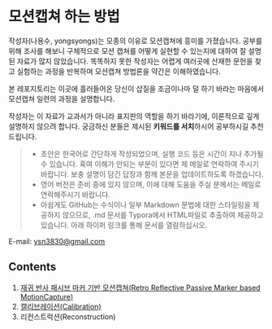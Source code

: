 # 모션캡쳐 하는 방법

작성자(나용수, yongsyongs)는 모종의 이유로 모션캡쳐에 흥미를 가졌습니다. 공부를 위해 조사를 해보니 구체적으로 모션 캡쳐를 어떻게 실현할 수 있는지에 대하여 잘 설명된 자료가 많지 않았습니다. 똑똑하지 못한 작성자는 어렵게 여러곳에 산재한 문헌을 찾고 실험하는 과정을 반복하며 모션캡쳐 방법론을 약간은 이해하였습니다.

본 레포지토리는 이곳에 흘러들어온 당신이 삽질을 조금이나마 덜 하기 바라는 마음에서 모션캡쳐 일련의 과정을 설명합니다.

작성자는 이 자료가 교과서가 아니라 표지판의 역할을 하기 바라기에, 이론적으로 깊게 설명하지 않으려 합니다. 궁금하신 분들은 제시된 **키워드를 서치**하시어 공부하시길 추천드립니다.



> - 초안은 한국어로 간단하게 작성되었으며, 실행 코드 등은 시간이 지나 추가될 수 있습니다. 혹여 이해가 안되는 부분이 있다면 제 메일로 연락하여 주시기 바랍니다. 보충 설명이 담긴 답장과 함께 본문을 업데이트하도록 하겠습니다.
> - 영어 버전은 준비 중에 있지 않으며, 이에 대해 도움을 주실 분께서는 메일로 연락해주시기 바랍니다.
> - 아쉽게도 GitHub는 수식이나 일부 Markdown 문법에 대한 스타일링을 제공하지 않으므로, .md 문서를 Typora에서 HTML파일로 추출하여 제공하고 있습니다. 아래 하이퍼 링크를 통해 문서를 열람하십시오.



E-mail: ysn3830@gmail.com



## Contents

1. [재귀 반사 패시브 마커 기반 모션캡쳐(Retro Reflective Passive Marker based MotionCapture)](https://htmlpreview.github.io/?https://github.com/yongsyongs/how-to-motion-capture/blob/main/html/retro-reflective-passive-marker-based-motion-capture.html)
2. [캘리브레이션(Calibration)](https://htmlpreview.github.io/?https://github.com/yongsyongs/how-to-motion-capture/blob/main/html/calibration.html)
3. 리컨스트럭션(Reconstruction)

